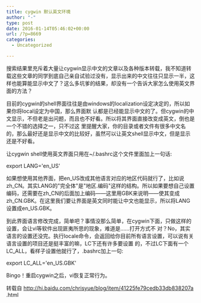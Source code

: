 ```yaml
---
title: cygwin 默认英文环境
author: "-"
type: post
date: 2016-01-14T05:46:02+00:00
url: /?p=8669
categories:
  - Uncategorized

---
```

搜索结果里充斥着大量让cygwin显示中文的文章以及各种版本转载，我不知道转载这些文章的同学到底自己亲自试验过没有，显示出来的中文往往只显示一半，这样也能算能显示中文了？这么多坑爹的结果，却没有一个告诉大家怎么使用英文界面的方法？

目前的cygwin的shell界面往往是由windows的localization设定决定的，所以如果你将local设定为中国，那么界面默 认都是已经能显示中文的了。但cygwin的中文显示，不但老是出问题，而且也不好看。所以将其界面直接改变成英文，倒也是一个不错的选择之一，只不过这 里提醒大家，你的目录或者文件有很多中文名的，那么最好还是显示中文的比较好，虽然可以让英文shell显示中文，但是显示还是不好看。

让cygwin shell使用英文界面只用在~/.bashrc这个文件里面加上一句话: 

export LANG='en_US'
  
如果想使用其他界面，把en_US改成其他语言对应的地区代码就行了，比如说zh_CN。其实LANG的"完全体"是"地区.编码"这样的结构。所以如果要想自己设置编码，还需要在zh_CN的后面加上编码——这里用GBK来说明——使其变成zh_CN.GBK。在这里我们要让界面是英文同时能让中文也能显示，所以将LANG设置成en_US.GBK。

到此界面语言修改完成，简单吧？事情没那么简单，在cygwin下面，只做这样的设置，会让vi等软件出现匪夷所思的现象，难道是……打开方式不 对？No，其实语言的设置还没完。执行locale命令，会返回给你目前所有语言设置，可以说有关语言设置的项目还是挺丰富的嘛，LC下还有许多要设置 的，不过LC下面有一个LC_ALL，看样子设置他就行了，.bashrc加上一句: 

export LC_ALL='en_US.GBK'
  
Bingo！重启cygwin之后，vi恢复正常行为。

转载自 http://hi.baidu.com/chrisyue/blog/item/41225fe79cedb33db838207a .html